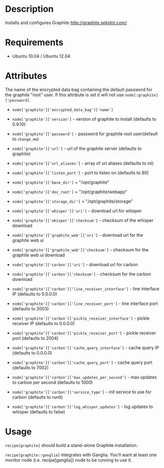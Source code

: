 Description
===========

Installs and configures Graphite http://graphite.wikidot.com/

Requirements
============

* Ubuntu 10.04 / Ubuntu 12.04

Attributes
==========

The name of the encrypted data bag containing the default password for
the graphite "root" user.  If this attribute is set it will not use
`node[:graphite][:password]`.

* `node['graphite']['encrypted_data_bag']['name']`


* `node['graphite']['version']` - version of graphite to install (defaults to 0.9.10)
* `node['graphite']['password']` - password for graphite root user(default to `change_me`)
* `node['graphite']['url']` - url of the graphite server (defaults to graphite)
* `node['graphite']['url_aliases']` - array of url aliases (defaults to nil)
* `node['graphite']['listen_port']` - port to listen on (defaults to 80)
* `node['graphite']['base_dir']` = "/opt/graphite"
* `node['graphite']['doc_root']` = "/opt/graphite/webapp"
* `node['graphite']['storage_dir']` = "/opt/graphite/storage"

* `node['graphite']['whisper']['uri']` - download url for whisper
* `node['graphite']['whisper']['checksum']` - checksum of the whisper download

* `node['graphite']['graphite_web']['uri']` - download url for the graphite web ui
* `node['graphite']['graphite_web']['checksum']` - checksum for the graphite web ui download

* `node['graphite']['carbon']['uri']` - download url for carbon
* `node['graphite']['carbon']['checksum']` - checksum for the carbon download
* `node['graphite']['carbon']['line_receiver_interface']` - line interface IP (defaults to 0.0.0.0)
* `node['graphite']['carbon']['line_receiver_port']` - line interface port (defaults to 2003)
* `node['graphite']['carbon']['pickle_receiver_interface']` - pickle receiver IP (defaults to 0.0.0.0)
* `node['graphite']['carbon']['pickle_receiver_port']` - pickle receiver port (defaults to 2004)
* `node['graphite']['carbon']['cache_query_interface']` - cache query IP (defaults to 0.0.0.0)
* `node['graphite']['carbon']['cache_query_port']` - cache query port (defaults to 7002)
* `node['graphite']['carbon']['max_updates_per_second']` - max updates to carbon per second (defaults to 1000)
* `node['graphite']['carbon']['service_type']` - init service to use for carbon (defaults to runit)
* `node['graphite']['carbon']['log_whisper_updates']` - log updates to whisper (defaults to false)

Usage
=====

`recipe[graphite]` should build a stand-alone Graphite installation.

`recipe[graphite::ganglia]` integrates with Ganglia. You'll want at
least one monitor node (i.e. recipe[ganglia]) node to be running
to use it.
